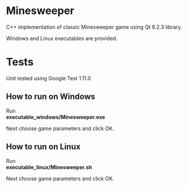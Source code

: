 # Minesweeper
C++ implementation of classic Minesweeper game using Qt 6.2.3 library.

Windows and Linux executables are provided.

# Tests
Unit tested using Google Test 1.11.0

## How to run on Windows
Run\
**executable_windows/Minesweeper.exe**

Next choose game parameters and click OK.

## How to run on Linux
Run\
**executable_linux/Minesweeper.sh**

Next choose game parameters and click OK.
